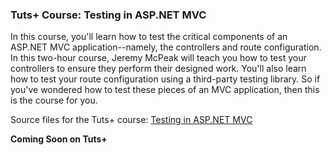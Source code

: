 ### Tuts+ Course: Testing in ASP.NET MVC

In this course, you'll learn how to test the critical components of an ASP.NET MVC application--namely, the controllers and route configuration. In this two-hour course, Jeremy McPeak will teach you how to test your controllers to ensure they perform their designed work. You'll also learn how to test your route configuration using a third-party testing library. So if you've wondered how to test these pieces of an MVC application, then this is the course for you.

Source files for the Tuts+ course: [Testing in ASP.NET MVC](https://courses.tutsplus.com/courses/)

**Coming Soon on Tuts+**
